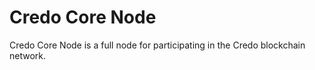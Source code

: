 # Credo Core Node

Credo Core Node is a full node for participating in the Credo blockchain network.
